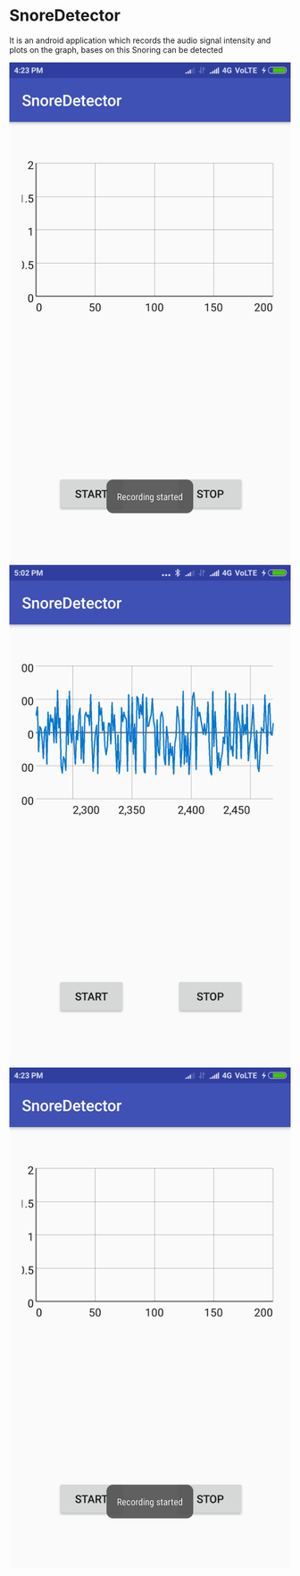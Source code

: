 
# SnoreDetector
It is an android application which records the audio signal intensity and plots on the graph, bases on this Snoring can be detected

![](https://github.com/Himanshuc961/SnoreDetector/blob/master/Screenshots/Screenshot_2017-08-27-16-23-01-176_com.himanshuc961gmail.snoredetector.png)
![](https://github.com/Himanshuc961/SnoreDetector/blob/master/Screenshots/Screenshot_2017-08-27-17-02-55-259_com.himanshuc961gmail.snoredetector.png)
![](https://github.com/Himanshuc961/SnoreDetector/blob/master/Screenshots/Screenshot_2017-08-27-16-23-01-176_com.himanshuc961gmail.snoredetector.png)
